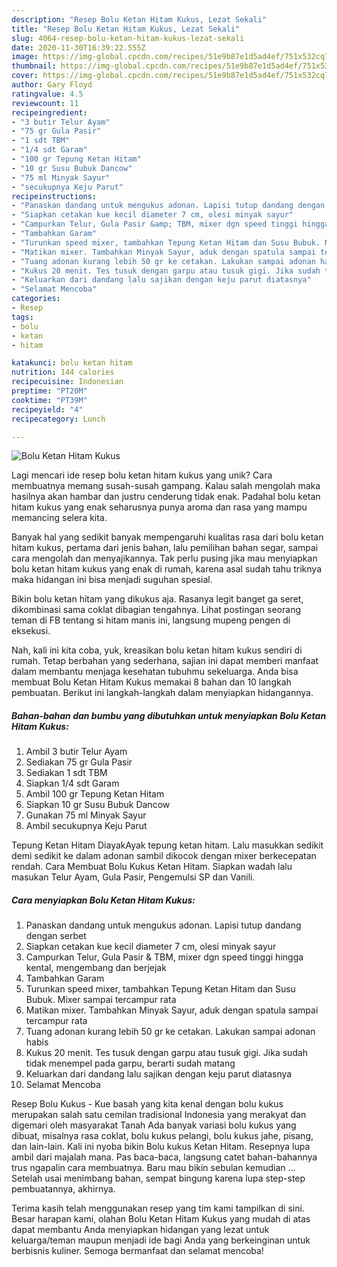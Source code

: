 ```yaml
---
description: "Resep Bolu Ketan Hitam Kukus, Lezat Sekali"
title: "Resep Bolu Ketan Hitam Kukus, Lezat Sekali"
slug: 4064-resep-bolu-ketan-hitam-kukus-lezat-sekali
date: 2020-11-30T16:39:22.555Z
image: https://img-global.cpcdn.com/recipes/51e9b87e1d5ad4ef/751x532cq70/bolu-ketan-hitam-kukus-foto-resep-utama.jpg
thumbnail: https://img-global.cpcdn.com/recipes/51e9b87e1d5ad4ef/751x532cq70/bolu-ketan-hitam-kukus-foto-resep-utama.jpg
cover: https://img-global.cpcdn.com/recipes/51e9b87e1d5ad4ef/751x532cq70/bolu-ketan-hitam-kukus-foto-resep-utama.jpg
author: Gary Floyd
ratingvalue: 4.5
reviewcount: 11
recipeingredient:
- "3 butir Telur Ayam"
- "75 gr Gula Pasir"
- "1 sdt TBM"
- "1/4 sdt Garam"
- "100 gr Tepung Ketan Hitam"
- "10 gr Susu Bubuk Dancow"
- "75 ml Minyak Sayur"
- "secukupnya Keju Parut"
recipeinstructions:
- "Panaskan dandang untuk mengukus adonan. Lapisi tutup dandang dengan serbet"
- "Siapkan cetakan kue kecil diameter 7 cm, olesi minyak sayur"
- "Campurkan Telur, Gula Pasir &amp; TBM, mixer dgn speed tinggi hingga kental, mengembang dan berjejak"
- "Tambahkan Garam"
- "Turunkan speed mixer, tambahkan Tepung Ketan Hitam dan Susu Bubuk. Mixer sampai tercampur rata"
- "Matikan mixer. Tambahkan Minyak Sayur, aduk dengan spatula sampai tercampur rata"
- "Tuang adonan kurang lebih 50 gr ke cetakan. Lakukan sampai adonan habis"
- "Kukus 20 menit. Tes tusuk dengan garpu atau tusuk gigi. Jika sudah tidak menempel pada garpu, berarti sudah matang"
- "Keluarkan dari dandang lalu sajikan dengan keju parut diatasnya"
- "Selamat Mencoba"
categories:
- Resep
tags:
- bolu
- ketan
- hitam

katakunci: bolu ketan hitam 
nutrition: 144 calories
recipecuisine: Indonesian
preptime: "PT20M"
cooktime: "PT39M"
recipeyield: "4"
recipecategory: Lunch

---
```



![Bolu Ketan Hitam Kukus](https://img-global.cpcdn.com/recipes/51e9b87e1d5ad4ef/751x532cq70/bolu-ketan-hitam-kukus-foto-resep-utama.jpg)

Lagi mencari ide resep bolu ketan hitam kukus yang unik? Cara membuatnya memang susah-susah gampang. Kalau salah mengolah maka hasilnya akan hambar dan justru cenderung tidak enak. Padahal bolu ketan hitam kukus yang enak seharusnya punya aroma dan rasa yang mampu memancing selera kita.

Banyak hal yang sedikit banyak mempengaruhi kualitas rasa dari bolu ketan hitam kukus, pertama dari jenis bahan, lalu pemilihan bahan segar, sampai cara mengolah dan menyajikannya. Tak perlu pusing jika mau menyiapkan bolu ketan hitam kukus yang enak di rumah, karena asal sudah tahu triknya maka hidangan ini bisa menjadi suguhan spesial.

Bikin bolu ketan hitam yang dikukus aja. Rasanya legit banget ga seret, dikombinasi sama coklat dibagian tengahnya. Lihat postingan seorang teman di FB tentang si hitam manis ini, langsung mupeng pengen di eksekusi.


Nah, kali ini kita coba, yuk, kreasikan bolu ketan hitam kukus sendiri di rumah. Tetap berbahan yang sederhana, sajian ini dapat memberi manfaat dalam membantu menjaga kesehatan tubuhmu sekeluarga. Anda bisa membuat Bolu Ketan Hitam Kukus memakai 8 bahan dan 10 langkah pembuatan. Berikut ini langkah-langkah dalam menyiapkan hidangannya.

<!--inarticleads1-->

##### Bahan-bahan dan bumbu yang dibutuhkan untuk menyiapkan Bolu Ketan Hitam Kukus:

1. Ambil 3 butir Telur Ayam
1. Sediakan 75 gr Gula Pasir
1. Sediakan 1 sdt TBM
1. Siapkan 1/4 sdt Garam
1. Ambil 100 gr Tepung Ketan Hitam
1. Siapkan 10 gr Susu Bubuk Dancow
1. Gunakan 75 ml Minyak Sayur
1. Ambil secukupnya Keju Parut


Tepung Ketan Hitam DiayakAyak tepung ketan hitam. Lalu masukkan sedikit demi sedikit ke dalam adonan sambil dikocok dengan mixer berkecepatan rendah. Cara Membuat Bolu Kukus Ketan Hitam. Siapkan wadah lalu masukan Telur Ayam, Gula Pasir, Pengemulsi SP dan Vanili. 

<!--inarticleads2-->

##### Cara menyiapkan Bolu Ketan Hitam Kukus:

1. Panaskan dandang untuk mengukus adonan. Lapisi tutup dandang dengan serbet
1. Siapkan cetakan kue kecil diameter 7 cm, olesi minyak sayur
1. Campurkan Telur, Gula Pasir &amp; TBM, mixer dgn speed tinggi hingga kental, mengembang dan berjejak
1. Tambahkan Garam
1. Turunkan speed mixer, tambahkan Tepung Ketan Hitam dan Susu Bubuk. Mixer sampai tercampur rata
1. Matikan mixer. Tambahkan Minyak Sayur, aduk dengan spatula sampai tercampur rata
1. Tuang adonan kurang lebih 50 gr ke cetakan. Lakukan sampai adonan habis
1. Kukus 20 menit. Tes tusuk dengan garpu atau tusuk gigi. Jika sudah tidak menempel pada garpu, berarti sudah matang
1. Keluarkan dari dandang lalu sajikan dengan keju parut diatasnya
1. Selamat Mencoba


Resep Bolu Kukus - Kue basah yang kita kenal dengan bolu kukus merupakan salah satu cemilan tradisional Indonesia yang merakyat dan digemari oleh masyarakat Tanah Ada banyak variasi bolu kukus yang dibuat, misalnya rasa coklat, bolu kukus pelangi, bolu kukus jahe, pisang, dan lain-lain. Kali ini nyoba bikin Bolu kukus Ketan Hitam. Resepnya lupa ambil dari majalah mana. Pas baca-baca, langsung catet bahan-bahannya trus ngapalin cara membuatnya. Baru mau bikin sebulan kemudian … Setelah usai menimbang bahan, sempat bingung karena lupa step-step pembuatannya, akhirnya. 

Terima kasih telah menggunakan resep yang tim kami tampilkan di sini. Besar harapan kami, olahan Bolu Ketan Hitam Kukus yang mudah di atas dapat membantu Anda menyiapkan hidangan yang lezat untuk keluarga/teman maupun menjadi ide bagi Anda yang berkeinginan untuk berbisnis kuliner. Semoga bermanfaat dan selamat mencoba!
